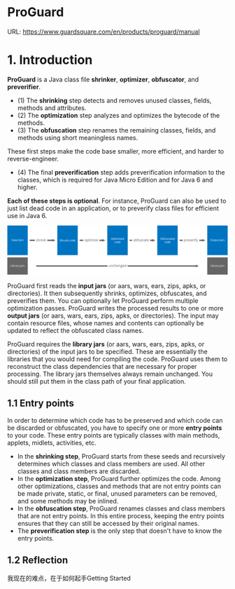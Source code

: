 # ProGuard

URL: https://www.guardsquare.com/en/products/proguard/manual

# 1. Introduction

**ProGuard** is a Java class file **shrinker**, **optimizer**, **obfuscator**, and **preverifier**. 

- (1) The **shrinking** step detects and removes unused classes, fields, methods and attributes. 
- (2) The **optimization** step analyzes and optimizes the bytecode of the methods. 
- (3) The **obfuscation** step renames the remaining classes, fields, and methods using short meaningless names. 

These first steps make the code base smaller, more efficient, and harder to reverse-engineer.

- (4) The final **preverification** step adds preverification information to the classes, which is required for Java Micro Edition and for Java 6 and higher.


**Each of these steps is optional**. For instance, ProGuard can also be used to just list dead code in an application, or to preverify class files for efficient use in Java 6.

![](images/ProGuard_build_process_b.png)


ProGuard first reads the **input jars** (or aars, wars, ears, zips, apks, or directories). It then subsequently shrinks, optimizes, obfuscates, and preverifies them. You can optionally let ProGuard perform multiple optimization passes. ProGuard writes the processed results to one or more **output jars** (or aars, wars, ears, zips, apks, or directories). The input may contain resource files, whose names and contents can optionally be updated to reflect the obfuscated class names.

ProGuard requires the **library jars** (or aars, wars, ears, zips, apks, or directories) of the input jars to be specified. These are essentially the libraries that you would need for compiling the code. ProGuard uses them to reconstruct the class dependencies that are necessary for proper processing. The library jars themselves always remain unchanged. You should still put them in the class path of your final application.

## 1.1 Entry points

In order to determine which code has to be preserved and which code can be discarded or obfuscated, you have to specify one or more **entry points** to your code. These entry points are typically classes with main methods, applets, midlets, activities, etc.

- In the **shrinking step**, ProGuard starts from these seeds and recursively determines which classes and class members are used. All other classes and class members are discarded.
- In the **optimization step**, ProGuard further optimizes the code. Among other optimizations, classes and methods that are not entry points can be made private, static, or final, unused parameters can be removed, and some methods may be inlined.
- In the **obfuscation step**, ProGuard renames classes and class members that are not entry points. In this entire process, keeping the entry points ensures that they can still be accessed by their original names.
- The **preverification step** is the only step that doesn't have to know the entry points.

## 1.2 Reflection




我现在的难点，在于如何起手Getting Started





